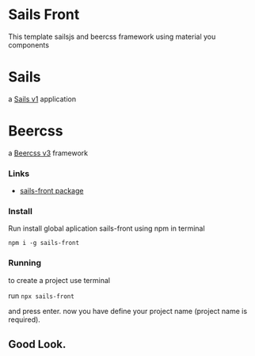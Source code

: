 # Sails Front
This template sailsjs and beercss framework using material you components
# Sails

a [Sails v1](https://sailsjs.com) application

# Beercss
a [Beercss v3](https://www.beercss.com/) framework

### Links

+ [sails-front package](https://www.npmjs.com/package/sails-front)
  
### Install

Run install global aplication sails-front using npm in terminal

`npm i -g sails-front`

### Running 

to create a project use terminal

run `npx sails-front`

and press enter.
now you have define your project name (project name is required).

## Good Look.
